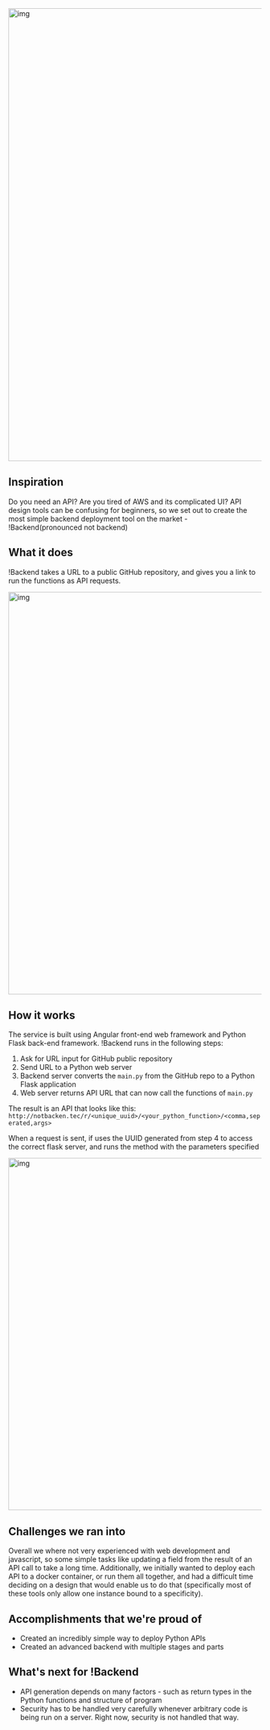 <img src="https://raw.githubusercontent.com/jakevossen5/backend-but-not/master/images/fullScreen.png" width="900" alt="img">

## Inspiration
Do you need an API? Are you tired of AWS and its complicated UI? API design tools can be confusing for beginners, so we set out to create the most simple backend deployment tool on the market - !Backend(pronounced not backend)

## What it does
!Backend takes a URL to a public GitHub repository, and gives you a link to run the functions as API requests.

<img src="https://raw.githubusercontent.com/jakevossen5/backend-but-not/master/images/urlInput.png" width="800" alt="img">

## How it works
The service is built using Angular front-end web framework and Python Flask back-end framework. 
!Backend runs in the following steps:
  
  1. Ask for URL input for GitHub public repository
  2.  Send URL to a Python web server
  3. Backend server converts the `main.py` from the GitHub repo to a Python Flask application
  4. Web server returns API URL that can now call the functions of `main.py`

The result is an API that looks like this: `http://notbacken.tec/r/<unique_uuid>/<your_python_function>/<comma,seperated,args>`

When a request is sent, if uses the UUID generated from step 4 to access the correct flask server, and runs the method with the parameters specified

<img src="https://raw.githubusercontent.com/jakevossen5/backend-but-not/master/images/diagram.jpg" width="700" alt="img">



## Challenges we ran into
Overall we where not very experienced with web development and javascript, so some simple tasks like updating a field from the result of an API call to take a long time. Additionally, we initially wanted to deploy each API to a docker container, or run them all together, and had a difficult time deciding on a design that would enable us to do that (specifically most of these tools only allow one instance bound to a specificity).

## Accomplishments that we're proud of
+ Created an incredibly simple way to deploy Python APIs
+ Created an advanced backend with multiple stages and parts


## What's next for !Backend
+ API generation depends on many factors - such as return types in the Python functions and structure of program
+ Security has to be handled very carefully whenever arbitrary code is being run on a server. Right now, security is not handled that way.


